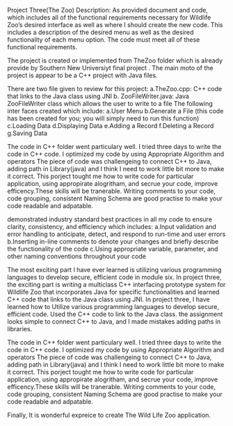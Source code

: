 Project Three(The Zoo)
Description: As provided document and code, which includes all of the functional requirements necessary for Wildlife Zoo’s desired interface as well as where I should create the new code. This includes a description of the desired menu as well as the desired functionality of each menu option. The code must meet all of these functional requirements.

The project is created or implemented from TheZoo folder which is already provide by Southern New Universiyt final project . The main moto of the project is appear to be a C++ project with Java files.

There are two file given to review for this project:
 a.TheZoo.cpp: C++ code that links to the Java class using JNI
 b. ZooFileWriter.java: Java ZooFileWriter class which allows the user to write to a file
The following inter faces created which include:
 a.User Menu
 b.Generate a File (this code has been created for you; you will simply need to run this function)
 c.Loading Data
 d.Displaying Data
 e.Adding a Record
 f.Deleting a Record
 g.Saving Data
 
The code in C++ folder went particulary well. I tried three days to write the code in C++ code.
I optimized my code by using Appropriate Algorithm and operators
The piece of code was challengeing to connect C++ to Java, adding path in Library(java) and I think I need to work little bit more to make it correct.
This porject tought me how to write code for particular application, using appropirate alogritham, and secrue your code, improve efficency.These skills will be tranerable.
Writing comments to your code, code grouping, consistent Naming Schema are good practise to make your code readable and adpatable.


demonstrated industry standard best practices in all my code to ensure clarity, consistency, and efficiency which includes:
 a.Input validation and error handling to anticipate, detect, and respond to run-time and user errors
 b.Inserting in-line comments to denote your changes and briefly describe the functionality of the code
 c.Using appropriate variable, parameter, and other naming conventions throughout your code
 
The most exciting part I have ever learned is utilizing various programming languages to develop secure, efficient code in module six. In project three, the exciting part is writing a multiclass C++ interfacing prototype system for Wildlife Zoo that incorporates Java for specific functionalities and learned C++ code that links to the Java class using JNI. In project three, I have learned how to Utilize various programming languages to develop secure, efficient code. Used the C++ code to link to the Java class.
the assignment looks simple to connect C++ to Java, and I made mistakes adding paths in libraries.

The code in C++ folder went particulary well. I tried three days to write the code in C++ code.
I optimized my code by using Appropriate Algorithm and operators
The piece of code was challengeing to connect C++ to Java, adding path in Library(java) and I think I need to work little bit more to make it correct.
This porject tought me how to write code for particular application, using appropirate alogritham, and secrue your code, improve efficency.These skills will be tranerable.
Writing comments to your code, code grouping, consistent Naming Schema are good practise to make your code readable and adpatable.

Finally, It is wonderful expreice to create The Wild Life Zoo application.





